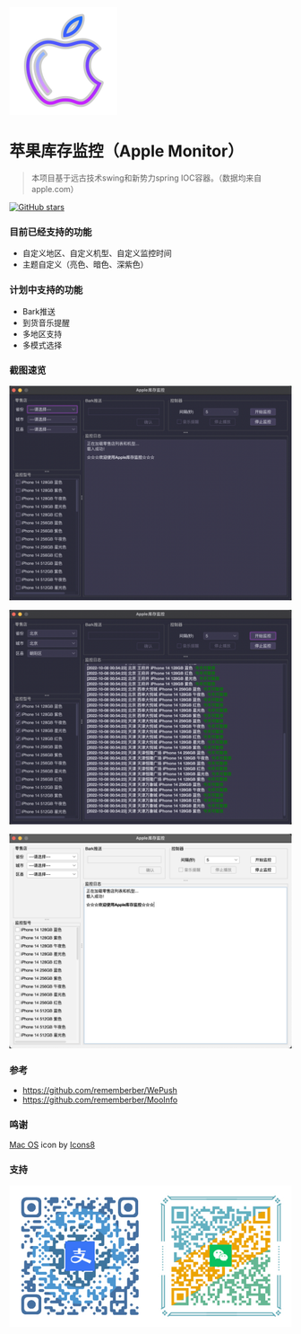


<a href="https://github.com/jkfaner/apple-monitor">
 <img alt="apple-monitor-Logo" src="https://github.com/jkfaner/apple-monitor/blob/master/image/icons8-mac-os-96.svg">
</a>

# 苹果库存监控（Apple Monitor）

> 本项目基于远古技术swing和新势力spring IOC容器。（数据均来自apple.com）

[![GitHub stars](https://img.shields.io/github/stars/jkfaner/apple-monitor.svg)](https://github.com/jkfaner/apple-monitor)

### 目前已经支持的功能
+ 自定义地区、自定义机型、自定义监控时间
+ 主题自定义（亮色、暗色、深紫色）

### 计划中支持的功能
+ Bark推送
+ 到货音乐提醒
+ 多地区支持
+ 多模式选择

### 截图速览
<p align="center">
  <a href="https://github.com/jkfaner/apple-monitor/blob/master/image/main-window.png">
   <img alt="apple-monitor" src="https://github.com/jkfaner/apple-monitor/blob/master/image/main-window.png">
  </a>
</p>
<p align="center">
  <a href="https://github.com/jkfaner/apple-monitor/blob/master/image/start01.png">
   <img alt="apple-monitor" src="https://github.com/jkfaner/apple-monitor/blob/master/image/start01.png">
  </a>
</p>
<p align="center">
  <a href="https://github.com/jkfaner/apple-monitor/blob/master/image/main-window01.png">
   <img alt="apple-monitor" src="https://github.com/jkfaner/apple-monitor/blob/master/image/main-window01.png">
  </a>
</p>

### 参考
+ https://github.com/rememberber/WePush
+ https://github.com/rememberber/MooInfo
### 鸣谢
<a target="_blank" href="https://icons8.com/icon/48112/mac-os">Mac OS</a> icon by <a target="_blank" href="https://icons8.com">Icons8</a>
### 支持
<p align="center">
  <a href="https://github.com/jkfaner/apple-monitor/blob/master/image/sponsor.jpg">
   <img alt="apple-monitor" src="https://github.com/jkfaner/apple-monitor/blob/master/image/sponsor.jpg">
  </a>
</p>
